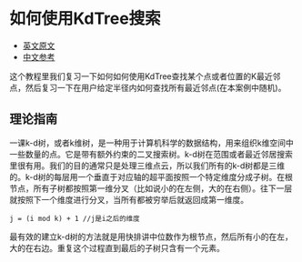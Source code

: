 # 如何使用KdTree搜索
* [英文原文][ref1]
* [中文参考][ref2]

这个教程里我们复习一下如何如何使用KdTree查找某个点或者位置的K最近邻点，然后复习一下在用户给定半径内如何查找所有最近邻点(在本案例中随机)。

## 理论指南
一课k-d树，或者k维树，是一种用于计算机科学的数据结构，用来组织k维空间中一些数量的点。它是带有额外约束的二叉搜索树。k-d树在范围或者最近邻居搜索里很有用。我们的目的通常只是处理三维点云，所以我们所有的k-d树都是三维的。k-d树的每层用一个垂直于对应轴的超平面按照一个特定维度分成子树。在根节点，所有子树都按照第一维分叉（比如说小的在左侧，大的在右侧）。往下一层就按照下一个维度进行分叉，当所有都被穷举后就返回成第一维度。
```
j = (i mod k) + 1 //j是i之后的维度
```
最有效的建立k-d树的方法就是用快排讲中位数作为根节点，然后所有小的在左，大的在右边。重复这个过程直到最后的子树只含有一个元素。

[ref1]: http://pointclouds.org/documentation/tutorials/kdtree_search.php "Documentaton - Point Cloud - How to use a KdTree to search"
[ref2]: http://www.cnblogs.com/aTianTianTianLan/articles/3902963.html "KD-TREE 算法原理"
